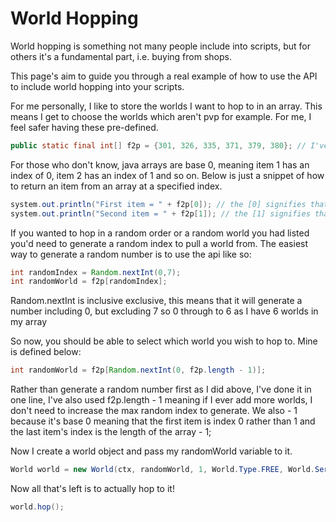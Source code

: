 # World Hopping

World hopping is something not many people include into scripts, but for others it's a fundamental part, i.e. buying from shops.

This page's aim to guide you through a real example of how to use the API to include world hopping into your scripts.

For me personally, I like to store the worlds I want to hop to in an array. This means I get to choose the worlds which aren't pvp for example. For me, I feel safer having these pre-defined.

```java
public static final int[] f2p = {301, 326, 335, 371, 379, 380}; // I've shortened this list for example purposes, this is an array of f2p worlds
```

For those who don't know, java arrays are base 0, meaning item 1 has an index of 0, item 2 has an index of 1 and so on. Below is just a snippet of how to return an item from an array at a specified index.

```java
system.out.println("First item = " + f2p[0]); // the [0] signifies that I want the item with the index of 0
system.out.println("Second item = " + f2p[1]); // the [1] signifies that I want the item with the index of 1, in this case the second item
```

If you wanted to hop in a random order or a random world you had listed you'd need to generate a random index to pull a world from.
The easiest way to generate a random number is to use the api like so:
 
```java
int randomIndex = Random.nextInt(0,7);
int randomWorld = f2p[randomIndex];
```

Random.nextInt is inclusive exclusive, this means that it will generate a number including 0, but excluding 7 so 0 through to 6 as I have 6 worlds in my array

So now, you should be able to select which world you wish to hop to. Mine is defined below:

```java
int randomWorld = f2p[Random.nextInt(0, f2p.length - 1)]; 
```

Rather than generate a random number first as I did above, I've done it in one line, I've also used f2p.length - 1 meaning if I ever add more worlds, I don't need to increase the max random index to generate. We also - 1 because it's base 0 meaning that the first item is index 0 rather than 1 and the last item's index is the length of the array - 1;

Now I create a world object and pass my randomWorld variable to it.

```java
World world = new World(ctx, randomWorld, 1, World.Type.FREE, World.Server.RUNE_SCAPE, World.Specialty.NONE);
```

Now all that's left is to actually hop to it!

```java
world.hop();
```
